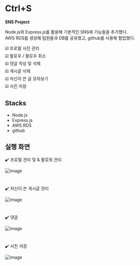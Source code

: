 # Ctrl+S
**SNS Project**


Node.js와 Express.js를 활용해 기본적인 SNS에 기능들을 추가했다. <br>
AWS RDS를 생성해 팀원들과 DB를 공유했고, github를 사용해 협업했다. <br>

️☑️ 프로필 사진 관리 <br> 
☑️ 팔로우 / 팔로우 취소 <br>
☑️ 댓글 작성 및 삭제 <br>
☑️ 게시글 삭제 <br>
☑️ 자신이 쓴 글 모아보기 <br>
☑️ 사진 저장 <br>

## Stacks

- Node.js
- Express.js
- AWS RDS
- github

## 실행 화면
✔️ 프로필 관리 및 & 팔로워 관리

![image](https://user-images.githubusercontent.com/89003891/178764834-f1f806ce-5a11-4642-8371-9632a3bb6e49.png)

#
✔️ 자신이 쓴 게시글 관리

![image](https://user-images.githubusercontent.com/89003891/178764409-c90cb471-92af-444d-92f5-c0da88d25d4c.png)

#
✔️ 댓글

![image](https://user-images.githubusercontent.com/89003891/178764605-30f814d5-a2e0-4c1e-863e-f178ec95f8da.png)

#
✔️ 사진 저장

![image](https://user-images.githubusercontent.com/89003891/178764678-4f6a0460-8f9a-4fbf-a44f-924601def7c4.png)
